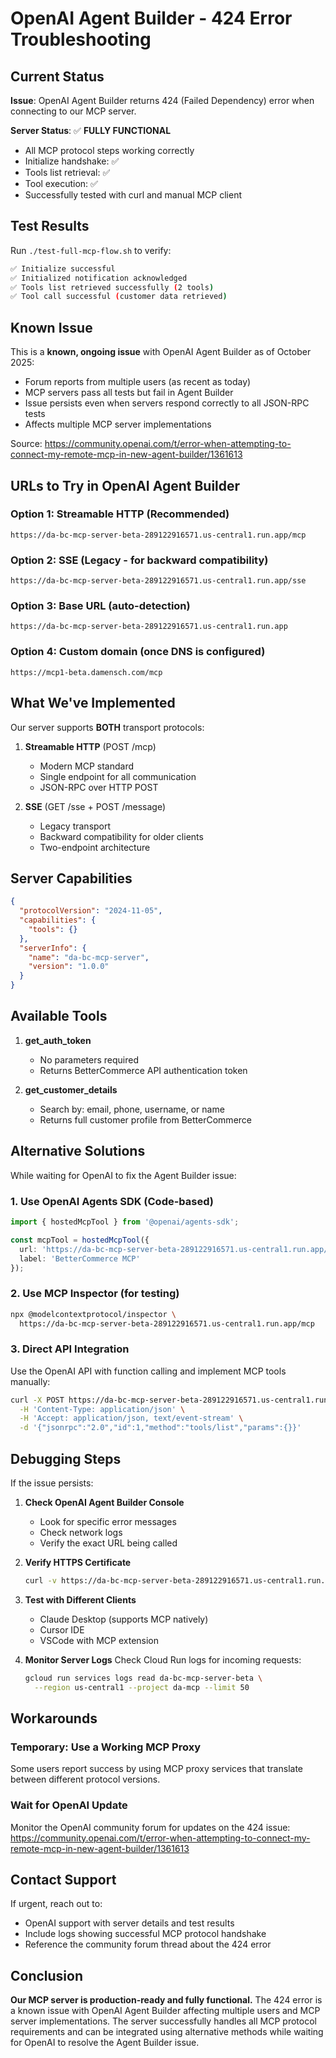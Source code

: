 # OpenAI Agent Builder - 424 Error Troubleshooting

## Current Status

**Issue**: OpenAI Agent Builder returns 424 (Failed Dependency) error when connecting to our MCP server.

**Server Status**: ✅ **FULLY FUNCTIONAL**
- All MCP protocol steps working correctly
- Initialize handshake: ✅
- Tools list retrieval: ✅
- Tool execution: ✅
- Successfully tested with curl and manual MCP client

## Test Results

Run `./test-full-mcp-flow.sh` to verify:
```bash
✅ Initialize successful
✅ Initialized notification acknowledged
✅ Tools list retrieved successfully (2 tools)
✅ Tool call successful (customer data retrieved)
```

## Known Issue

This is a **known, ongoing issue** with OpenAI Agent Builder as of October 2025:
- Forum reports from multiple users (as recent as today)
- MCP servers pass all tests but fail in Agent Builder
- Issue persists even when servers respond correctly to all JSON-RPC tests
- Affects multiple MCP server implementations

Source: https://community.openai.com/t/error-when-attempting-to-connect-my-remote-mcp-in-new-agent-builder/1361613

## URLs to Try in OpenAI Agent Builder

### Option 1: Streamable HTTP (Recommended)
```
https://da-bc-mcp-server-beta-289122916571.us-central1.run.app/mcp
```

### Option 2: SSE (Legacy - for backward compatibility)
```
https://da-bc-mcp-server-beta-289122916571.us-central1.run.app/sse
```

### Option 3: Base URL (auto-detection)
```
https://da-bc-mcp-server-beta-289122916571.us-central1.run.app
```

### Option 4: Custom domain (once DNS is configured)
```
https://mcp1-beta.damensch.com/mcp
```

## What We've Implemented

Our server supports **BOTH** transport protocols:

1. **Streamable HTTP** (POST /mcp)
   - Modern MCP standard
   - Single endpoint for all communication
   - JSON-RPC over HTTP POST

2. **SSE** (GET /sse + POST /message)
   - Legacy transport
   - Backward compatibility for older clients
   - Two-endpoint architecture

## Server Capabilities

```json
{
  "protocolVersion": "2024-11-05",
  "capabilities": {
    "tools": {}
  },
  "serverInfo": {
    "name": "da-bc-mcp-server",
    "version": "1.0.0"
  }
}
```

## Available Tools

1. **get_auth_token**
   - No parameters required
   - Returns BetterCommerce API authentication token

2. **get_customer_details**
   - Search by: email, phone, username, or name
   - Returns full customer profile from BetterCommerce

## Alternative Solutions

While waiting for OpenAI to fix the Agent Builder issue:

### 1. Use OpenAI Agents SDK (Code-based)

```typescript
import { hostedMcpTool } from '@openai/agents-sdk';

const mcpTool = hostedMcpTool({
  url: 'https://da-bc-mcp-server-beta-289122916571.us-central1.run.app/mcp',
  label: 'BetterCommerce MCP'
});
```

### 2. Use MCP Inspector (for testing)

```bash
npx @modelcontextprotocol/inspector \
  https://da-bc-mcp-server-beta-289122916571.us-central1.run.app/mcp
```

### 3. Direct API Integration

Use the OpenAI API with function calling and implement MCP tools manually:

```bash
curl -X POST https://da-bc-mcp-server-beta-289122916571.us-central1.run.app/mcp \
  -H 'Content-Type: application/json' \
  -H 'Accept: application/json, text/event-stream' \
  -d '{"jsonrpc":"2.0","id":1,"method":"tools/list","params":{}}'
```

## Debugging Steps

If the issue persists:

1. **Check OpenAI Agent Builder Console**
   - Look for specific error messages
   - Check network logs
   - Verify the exact URL being called

2. **Verify HTTPS Certificate**
   ```bash
   curl -v https://da-bc-mcp-server-beta-289122916571.us-central1.run.app/health
   ```

3. **Test with Different Clients**
   - Claude Desktop (supports MCP natively)
   - Cursor IDE
   - VSCode with MCP extension

4. **Monitor Server Logs**
   Check Cloud Run logs for incoming requests:
   ```bash
   gcloud run services logs read da-bc-mcp-server-beta \
     --region us-central1 --project da-mcp --limit 50
   ```

## Workarounds

### Temporary: Use a Working MCP Proxy

Some users report success by using MCP proxy services that translate between different protocol versions.

### Wait for OpenAI Update

Monitor the OpenAI community forum for updates on the 424 issue:
https://community.openai.com/t/error-when-attempting-to-connect-my-remote-mcp-in-new-agent-builder/1361613

## Contact Support

If urgent, reach out to:
- OpenAI support with server details and test results
- Include logs showing successful MCP protocol handshake
- Reference the community forum thread about the 424 error

## Conclusion

**Our MCP server is production-ready and fully functional.** The 424 error is a known issue with OpenAI Agent Builder affecting multiple users and MCP server implementations. The server successfully handles all MCP protocol requirements and can be integrated using alternative methods while waiting for OpenAI to resolve the Agent Builder issue.
